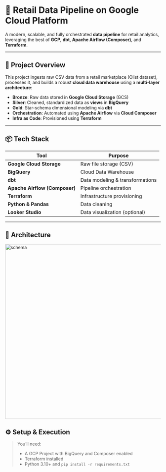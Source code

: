 # 🛒 Retail Data Pipeline on Google Cloud Platform

A modern, scalable, and fully orchestrated **data pipeline** for retail analytics, leveraging the best of **GCP**, **dbt**, **Apache Airflow (Composer)**, and **Terraform**.

---

## 🚀 Project Overview

This project ingests raw CSV data from a retail marketplace (Olist dataset), processes it, and builds a robust **cloud data warehouse** using a **multi-layer architecture**:

- **Bronze**: Raw data stored in **Google Cloud Storage** (GCS)
- **Silver**: Cleaned, standardized data as **views** in **BigQuery**
- **Gold**: Star-schema dimensional modeling via **dbt**
- **Orchestration**: Automated using **Apache Airflow** via **Cloud Composer**
- **Infra as Code**: Provisioned using **Terraform**

---

## 📦 Tech Stack

| Tool              | Purpose                                  |
|-------------------|-------------------------------------------|
| **Google Cloud Storage** | Raw file storage (CSV)               |
| **BigQuery**      | Cloud Data Warehouse                      |
| **dbt**           | Data modeling & transformations           |
| **Apache Airflow (Composer)** | Pipeline orchestration         |
| **Terraform**     | Infrastructure provisioning               |
| **Python & Pandas** | Data cleaning                           |
| **Looker Studio** | Data visualization (optional)            |

---

## 🧩 Architecture
  <img width="565" alt="schema" src="https://github.com/user-attachments/assets/9b9a959f-b9af-451d-a5ea-5282191d8bea" />

## ⚙️ Setup & Execution

> You’ll need:
> - A GCP Project with BigQuery and Composer enabled
> - Terraform installed
> - Python 3.10+ and `pip install -r requirements.txt`



  
